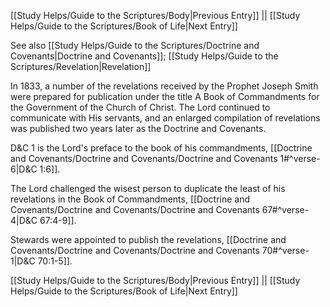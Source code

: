 [[Study Helps/Guide to the Scriptures/Body|Previous Entry]]  ||  [[Study Helps/Guide to the Scriptures/Book of Life|Next Entry]]

 See also [[Study Helps/Guide to the Scriptures/Doctrine and Covenants|Doctrine and Covenants]]; [[Study Helps/Guide to the Scriptures/Revelation|Revelation]]

 In 1833, a number of the revelations received by the Prophet Joseph Smith were prepared for publication under the title A Book of Commandments for the Government of the Church of Christ. The Lord continued to communicate with His servants, and an enlarged compilation of revelations was published two years later as the Doctrine and Covenants.

 D&C 1 is the Lord's preface to the book of his commandments, [[Doctrine and Covenants/Doctrine and Covenants/Doctrine and Covenants 1#^verse-6|D&C 1:6]].

 The Lord challenged the wisest person to duplicate the least of his revelations in the Book of Commandments, [[Doctrine and Covenants/Doctrine and Covenants/Doctrine and Covenants 67#^verse-4|D&C 67:4-9]].

 Stewards were appointed to publish the revelations, [[Doctrine and Covenants/Doctrine and Covenants/Doctrine and Covenants 70#^verse-1|D&C 70:1-5]].

[[Study Helps/Guide to the Scriptures/Body|Previous Entry]]  ||  [[Study Helps/Guide to the Scriptures/Book of Life|Next Entry]]